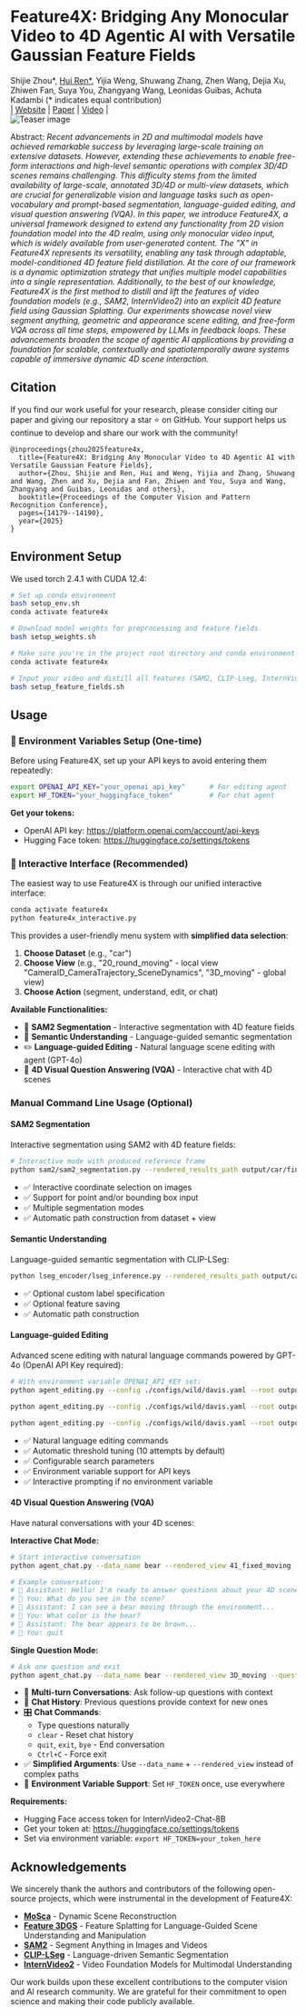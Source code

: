 # Feature4X: Bridging Any Monocular Video to 4D Agentic AI with Versatile Gaussian Feature Fields
Shijie Zhou*, <a href="https://rhfeiyang.github.io/" target="_blank">Hui Ren*</a>, Yijia Weng, Shuwang Zhang, Zhen Wang, Dejia Xu, Zhiwen Fan, Suya You, Zhangyang Wang, Leonidas Guibas, Achuta Kadambi (* indicates equal contribution)<br>
| [Website](https://feature4x.github.io/) | [Paper](https://arxiv.org/pdf/2503.20776) | [Video](https://www.youtube.com/watch?v=-LQsnYFkciw) | <br>
![Teaser image](assets/thumbnail.png)



Abstract: *Recent advancements in 2D and multimodal models have achieved remarkable success by leveraging large-scale training on extensive datasets. However, extending these achievements to enable free-form interactions and high-level semantic operations with complex 3D/4D scenes remains challenging. This difficulty stems from the limited availability of large-scale, annotated 3D/4D or multi-view datasets, which are crucial for generalizable vision and language tasks such as open-vocabulary and prompt-based segmentation, language-guided editing, and visual question answering (VQA). In this paper, we introduce Feature4X, a universal framework designed to extend any functionality from 2D vision foundation model into the 4D realm, using only monocular video input, which is widely available from user-generated content. The "X" in Feature4X represents its versatility, enabling any task through adaptable, model-conditioned 4D feature field distillation. At the core of our framework is a dynamic optimization strategy that unifies multiple model capabilities into a single representation. Additionally, to the best of our knowledge, Feature4X is the first method to distill and lift the features of video foundation models (e.g., SAM2, InternVideo2) into an explicit 4D feature field using Gaussian Splatting. Our experiments showcase novel view segment anything, geometric and appearance scene editing, and free-form VQA across all time steps, empowered by LLMs in feedback loops. These advancements broaden the scope of agentic AI applications by providing a foundation for scalable, contextually and spatiotemporally aware systems capable of immersive dynamic 4D scene interaction.*

<section class="section" id="BibTeX">
  <div class="container is-max-desktop content">
    <h2 class="title">Citation</h2>
    <p>
      If you find our work useful for your research, please consider citing our paper and giving our repository a star ⭐ on GitHub. Your support helps us continue to develop and share our work with the community!
    </p>
    <pre><code>@inproceedings{zhou2025feature4x,
  title={Feature4X: Bridging Any Monocular Video to 4D Agentic AI with Versatile Gaussian Feature Fields},
  author={Zhou, Shijie and Ren, Hui and Weng, Yijia and Zhang, Shuwang and Wang, Zhen and Xu, Dejia and Fan, Zhiwen and You, Suya and Wang, Zhangyang and Guibas, Leonidas and others},
  booktitle={Proceedings of the Computer Vision and Pattern Recognition Conference},
  pages={14179--14190},
  year={2025}
}
</code></pre>
  </div>
</section>

## Environment Setup
We used torch 2.4.1 with CUDA 12.4:
```bash
# Set up conda environment
bash setup_env.sh
conda activate feature4x

# Download model weights for preprocessing and feature fields
bash setup_weights.sh

# Make sure you're in the project root directory and conda environment is activated
conda activate feature4x

# Input your video and distill all features (SAM2, CLIP-Lseg, InternVideo2) and reconstruct the 4D feature fields
bash setup_feature_fields.sh
```

## Usage

### 🔧 Environment Variables Setup (One-time)
Before using Feature4X, set up your API keys to avoid entering them repeatedly:

```bash
export OPENAI_API_KEY="your_openai_api_key"      # For editing agent
export HF_TOKEN="your_huggingface_token"         # For chat agent
```

**Get your tokens:**
- OpenAI API key: https://platform.openai.com/account/api-keys
- Hugging Face token: https://huggingface.co/settings/tokens

### 🌟 Interactive Interface (Recommended)
The easiest way to use Feature4X is through our unified interactive interface:

```bash
conda activate feature4x
python feature4x_interactive.py
```

This provides a user-friendly menu system with **simplified data selection**:

1. **Choose Dataset** (e.g., "car")
2. **Choose View** (e.g., "20_round_moving" - local view "CameraID_CameraTrajectory_SceneDynamics", "3D_moving" - global view)
3. **Choose Action** (segment, understand, edit, or chat)

**Available Functionalities:**
- 🎯 **SAM2 Segmentation** - Interactive segmentation with 4D feature fields
- 🧠 **Semantic Understanding** - Language-guided semantic segmentation  
- ✏️ **Language-guided Editing** - Natural language scene editing with agent (GPT-4o)
- 💬 **4D Visual Question Answering (VQA)** - Interactive chat with 4D scenes

### Manual Command Line Usage (Optional)

#### SAM2 Segmentation
Interactive segmentation using SAM2 with 4D feature fields:

```bash
# Interactive mode with produced reference frame
python sam2/sam2_segmentation.py --rendered_results_path output/car/final_viz/20_round_moving/rendered_results.pth
```

- ✅ Interactive coordinate selection on images
- ✅ Support for point and/or bounding box input
- ✅ Multiple segmentation modes
- ✅ Automatic path construction from dataset + view

#### Semantic Understanding
Language-guided semantic segmentation with CLIP-LSeg:

```bash
python lseg_encoder/lseg_inference.py --rendered_results_path output/car/final_viz/20_round_moving/rendered_results.pth --labels car,building,sky,road --save_features
```
- ✅ Optional custom label specification
- ✅ Optional feature saving
- ✅ Automatic path construction

#### Language-guided Editing
Advanced scene editing with natural language commands powered by GPT-4o (OpenAI API Key required):

```bash
# With environment variable OPENAI_API_KEY set:
python agent_editing.py --config ./configs/wild/davis.yaml --root output/car --user_prompt 'Make the color of the car look like Bumblebee' --num_attempt 10 --threshold_lb 0.85 --threshold_ub 0.95

python agent_editing.py --config ./configs/wild/davis.yaml --root output/car --user_prompt 'Delete the car' --num_attempt 10 --threshold_lb 0.85 --threshold_ub 0.95

python agent_editing.py --config ./configs/wild/davis.yaml --root output/car --user_prompt 'Extract the car' --num_attempt 10 --threshold_lb 0.85 --threshold_ub 0.95
```

- ✅ Natural language editing commands
- ✅ Automatic threshold tuning (10 attempts by default)
- ✅ Configurable search parameters
- ✅ Environment variable support for API keys
- ✅ Interactive prompting if no environment variable

#### 4D Visual Question Answering (VQA)
Have natural conversations with your 4D scenes:

**Interactive Chat Mode:**
```bash
# Start interactive conversation
python agent_chat.py --data_name bear --rendered_view 41_fixed_moving --interactive

# Example conversation:
# 🤖 Assistant: Hello! I'm ready to answer questions about your 4D scene.
# 👤 You: What do you see in the scene?
# 🤖 Assistant: I can see a bear moving through the environment...
# 👤 You: What color is the bear?
# 🤖 Assistant: The bear appears to be brown...
# 👤 You: quit
```

**Single Question Mode:**
```bash
# Ask one question and exit
python agent_chat.py --data_name bear --rendered_view 3D_moving --question "What do you see?"
```
- 💬 **Multi-turn Conversations**: Ask follow-up questions with context
- 🧠 **Chat History**: Previous questions provide context for new ones
- 🎛️ **Chat Commands**: 
  - Type questions naturally
  - `clear` - Reset chat history
  - `quit`, `exit`, `bye` - End conversation
  - `Ctrl+C` - Force exit
- ✅ **Simplified Arguments**: Use `--data_name` + `--rendered_view` instead of complex paths
- 🔐 **Environment Variable Support**: Set `HF_TOKEN` once, use everywhere

**Requirements:**
- Hugging Face access token for InternVideo2-Chat-8B
- Get your token at: https://huggingface.co/settings/tokens
- Set via environment variable: `export HF_TOKEN=your_token_here`

## Acknowledgements

We sincerely thank the authors and contributors of the following open-source projects, which were instrumental in the development of Feature4X:

- **[MoSca](https://github.com/csbhr/MoSca)** - Dynamic Scene Reconstruction
- **[Feature 3DGS](https://github.com/ShijieZhou-UCLA/feature-3dgs)** - Feature Splatting for Language-Guided Scene Understanding and Manipulation
- **[SAM2](https://github.com/facebookresearch/segment-anything-2)** - Segment Anything in Images and Videos
- **[CLIP-LSeg](https://github.com/isl-org/lang-seg)** - Language-driven Semantic Segmentation
- **[InternVideo2](https://github.com/OpenGVLab/InternVideo/tree/main/InternVideo2)** - Video Foundation Models for Multimodal Understanding

Our work builds upon these excellent contributions to the computer vision and AI research community. We are grateful for their commitment to open science and making their code publicly available.


